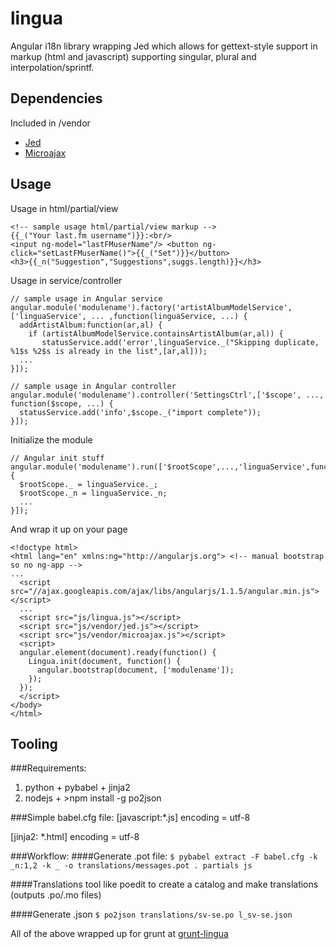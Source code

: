 lingua
======

Angular i18n library wrapping Jed which allows for gettext-style support in markup (html and javascript) supporting singular, plural and interpolation/sprintf.

## Dependencies
Included in /vendor
* [Jed](https://github.com/SlexAxton/Jed)
* [Microajax](https://code.google.com/p/microajax/)

## Usage
Usage in html/partial/view

```
<!-- sample usage html/partial/view markup -->
{{_("Your last.fm username")}}:<br/>
<input ng-model="lastFMuserName"/> <button ng-click="setLastFMuserName()">{{_("Set")}}</button>
<h3>{{_n("Suggestion","Suggestions",suggs.length)}}</h3>
```

Usage in service/controller

```
// sample usage in Angular service
angular.module('modulename').factory('artistAlbumModelService',['linguaService', ... ,function(linguaService, ...) {
  addArtistAlbum:function(ar,al) {
    if (artistAlbumModelService.containsArtistAlbum(ar,al)) {
       statusService.add('error',linguaService._("Skipping duplicate, %1$s %2$s is already in the list",[ar,al]));
  ...
}]);

// sample usage in Angular controller
angular.module('modulename').controller('SettingsCtrl',['$scope', ..., function($scope, ...) {
  statusService.add('info',$scope._("import complete"));
}]);
```

Initialize the module
```
// Angular init stuff
angular.module('modulename').run(['$rootScope',...,'linguaService',function($rootScope,...,linguaService) {
  $rootScope._ = linguaService._;
  $rootScope._n = linguaService._n;
  ...
}]);
```

And wrap it up on your page
```
<!doctype html>
<html lang="en" xmlns:ng="http://angularjs.org"> <!-- manual bootstrap so no ng-app -->
...
  <script src="//ajax.googleapis.com/ajax/libs/angularjs/1.1.5/angular.min.js"></script>
  ...
  <script src="js/lingua.js"></script>
  <script src="js/vendor/jed.js"></script>
  <script src="js/vendor/microajax.js"></script>
  <script>
  angular.element(document).ready(function() {
    Lingua.init(document, function() {
      angular.bootstrap(document, ['modulename']);
    });
  });
  </script>
</body>
</html>
```
## Tooling
###Requirements:
1. python + pybabel + jinja2
2. nodejs + >npm install -g po2json

###Simple babel.cfg file:
  [javascript:*.js]
  encoding = utf-8

  [jinja2: *.html]
  encoding = utf-8

###Workflow:
####Generate .pot file:
`$ pybabel extract -F babel.cfg -k _n:1,2 -k _ -o translations/messages.pot . partials js`

####Translations
tool like poedit to create a catalog and make translations (outputs .po/.mo files)

####Generate .json
`$ po2json translations/sv-se.po l_sv-se.json`

All of the above wrapped up for grunt at [grunt-lingua](https://github.com/ErikAndreas/grunt-lingua)
